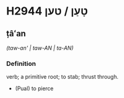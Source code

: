 # H2944 טָעַן / טען

## ṭâʻan

_(taw-an' | taw-AN | ta-AN)_

### Definition

verb; a primitive root; to stab; thrust through.

- (Pual) to pierce
